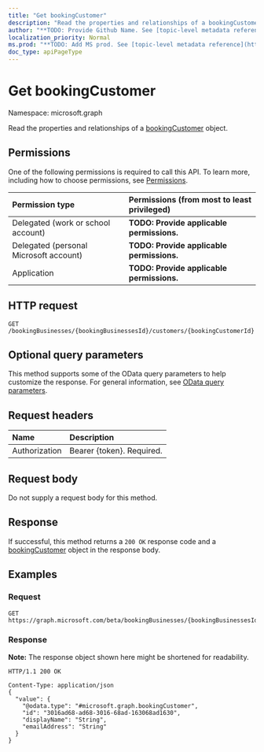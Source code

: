 ```yaml
---
title: "Get bookingCustomer"
description: "Read the properties and relationships of a bookingCustomer object."
author: "**TODO: Provide Github Name. See [topic-level metadata reference](https://msgo.azurewebsites.net/add/document/guidelines/metadata.html#topic-level-metadata)**"
localization_priority: Normal
ms.prod: "**TODO: Add MS prod. See [topic-level metadata reference](https://msgo.azurewebsites.net/add/document/guidelines/metadata.html#topic-level-metadata)**"
doc_type: apiPageType
---
```


# Get bookingCustomer
Namespace: microsoft.graph

Read the properties and relationships of a [bookingCustomer](../resources/bookingcustomer.md) object.

## Permissions
One of the following permissions is required to call this API. To learn more, including how to choose permissions, see [Permissions](/graph/permissions-reference).

|Permission type|Permissions (from most to least privileged)|
|:---|:---|
|Delegated (work or school account)|**TODO: Provide applicable permissions.**|
|Delegated (personal Microsoft account)|**TODO: Provide applicable permissions.**|
|Application|**TODO: Provide applicable permissions.**|

## HTTP request

<!-- {
  "blockType": "ignored"
}
-->
``` http
GET /bookingBusinesses/{bookingBusinessesId}/customers/{bookingCustomerId}
```

## Optional query parameters
This method supports some of the OData query parameters to help customize the response. For general information, see [OData query parameters](/graph/query-parameters).

## Request headers
|Name|Description|
|:---|:---|
|Authorization|Bearer {token}. Required.|

## Request body
Do not supply a request body for this method.

## Response

If successful, this method returns a `200 OK` response code and a [bookingCustomer](../resources/bookingcustomer.md) object in the response body.

## Examples

### Request
<!-- {
  "blockType": "request",
  "name": "get_bookingcustomer"
}
-->
``` http
GET https://graph.microsoft.com/beta/bookingBusinesses/{bookingBusinessesId}/customers/{bookingCustomerId}
```


### Response
**Note:** The response object shown here might be shortened for readability.
<!-- {
  "blockType": "response",
  "truncated": true,
  "@odata.type": "microsoft.graph.bookingCustomer"
}
-->
``` http
HTTP/1.1 200 OK

Content-Type: application/json
{
  "value": {
    "@odata.type": "#microsoft.graph.bookingCustomer",
    "id": "3016ad68-ad68-3016-68ad-163068ad1630",
    "displayName": "String",
    "emailAddress": "String"
  }
}
```

